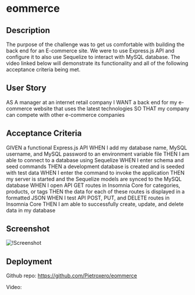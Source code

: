 # eommerce

## Description
The purpose of the challenge was to get us comfortable with building the back end
for an E-commerce site. We were to use Express.js API and configure it to also
use Sequelize to interact with MySQL database. The video linked below
will demonstrate its functionality and all of the following acceptance criteria being met. 

## User Story
AS A manager at an internet retail company
I WANT a back end for my e-commerce website that uses the latest technologies
SO THAT my company can compete with other e-commerce companies

## Acceptance Criteria
GIVEN a functional Express.js API
WHEN I add my database name, MySQL username, and MySQL password to an environment variable file
THEN I am able to connect to a database using Sequelize
WHEN I enter schema and seed commands
THEN a development database is created and is seeded with test data
WHEN I enter the command to invoke the application
THEN my server is started and the Sequelize models are synced to the MySQL database
WHEN I open API GET routes in Insomnia Core for categories, products, or tags
THEN the data for each of these routes is displayed in a formatted JSON
WHEN I test API POST, PUT, and DELETE routes in Insomnia Core
THEN I am able to successfully create, update, and delete data in my database

## Screenshot
![!Screenshot]()

## Deployment
Github repo: https://github.com/Pietroxero/eommerce

Video: 